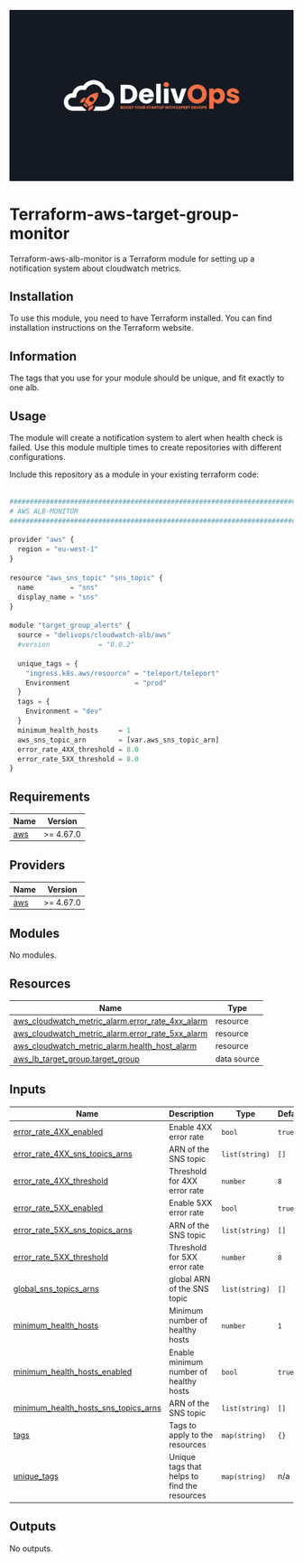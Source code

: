 ![image info](logo.jpeg)

# Terraform-aws-target-group-monitor

Terraform-aws-alb-monitor is a Terraform module for setting up a notification system about cloudwatch metrics.

## Installation

To use this module, you need to have Terraform installed. You can find installation instructions on the Terraform website.

## Information

The tags that you use for your module should be unique, and fit exactly to one alb.

## Usage

The module will create a notification system to alert when health check is failed.
Use this module multiple times to create repositories with different configurations.

Include this repository as a module in your existing terraform code:

```python

################################################################################
# AWS ALB-MONITOR
################################################################################

provider "aws" {
  region = "eu-west-1"
}

resource "aws_sns_topic" "sns_topic" {
  name         = "sns"
  display_name = "sns"
}

module "target_group_alerts" {
  source = "delivops/cloudwatch-alb/aws"
  #version            = "0.0.2"

  unique_tags = {
    "ingress.k8s.aws/resource" = "teleport/teleport"
    Environment                = "prod"
  }
  tags = {
    Environment = "dev"
  }
  minimum_health_hosts     = 1
  aws_sns_topic_arn        = [var.aws_sns_topic_arn]
  error_rate_4XX_threshold = 8.0
  error_rate_5XX_threshold = 8.0
}

```

<!-- BEGIN_TF_DOCS -->
## Requirements

| Name | Version |
|------|---------|
| <a name="requirement_aws"></a> [aws](#requirement\_aws) | >= 4.67.0 |

## Providers

| Name | Version |
|------|---------|
| <a name="provider_aws"></a> [aws](#provider\_aws) | >= 4.67.0 |

## Modules

No modules.

## Resources

| Name | Type |
|------|------|
| [aws_cloudwatch_metric_alarm.error_rate_4xx_alarm](https://registry.terraform.io/providers/hashicorp/aws/latest/docs/resources/cloudwatch_metric_alarm) | resource |
| [aws_cloudwatch_metric_alarm.error_rate_5xx_alarm](https://registry.terraform.io/providers/hashicorp/aws/latest/docs/resources/cloudwatch_metric_alarm) | resource |
| [aws_cloudwatch_metric_alarm.health_host_alarm](https://registry.terraform.io/providers/hashicorp/aws/latest/docs/resources/cloudwatch_metric_alarm) | resource |
| [aws_lb_target_group.target_group](https://registry.terraform.io/providers/hashicorp/aws/latest/docs/data-sources/lb_target_group) | data source |

## Inputs

| Name | Description | Type | Default | Required |
|------|-------------|------|---------|:--------:|
| <a name="input_error_rate_4XX_enabled"></a> [error\_rate\_4XX\_enabled](#input\_error\_rate\_4XX\_enabled) | Enable 4XX error rate | `bool` | `true` | no |
| <a name="input_error_rate_4XX_sns_topics_arns"></a> [error\_rate\_4XX\_sns\_topics\_arns](#input\_error\_rate\_4XX\_sns\_topics\_arns) | ARN of the SNS topic | `list(string)` | `[]` | no |
| <a name="input_error_rate_4XX_threshold"></a> [error\_rate\_4XX\_threshold](#input\_error\_rate\_4XX\_threshold) | Threshold for 4XX error rate | `number` | `8` | no |
| <a name="input_error_rate_5XX_enabled"></a> [error\_rate\_5XX\_enabled](#input\_error\_rate\_5XX\_enabled) | Enable 5XX error rate | `bool` | `true` | no |
| <a name="input_error_rate_5XX_sns_topics_arns"></a> [error\_rate\_5XX\_sns\_topics\_arns](#input\_error\_rate\_5XX\_sns\_topics\_arns) | ARN of the SNS topic | `list(string)` | `[]` | no |
| <a name="input_error_rate_5XX_threshold"></a> [error\_rate\_5XX\_threshold](#input\_error\_rate\_5XX\_threshold) | Threshold for 5XX error rate | `number` | `8` | no |
| <a name="input_global_sns_topics_arns"></a> [global\_sns\_topics\_arns](#input\_global\_sns\_topics\_arns) | global ARN of the SNS topic | `list(string)` | `[]` | no |
| <a name="input_minimum_health_hosts"></a> [minimum\_health\_hosts](#input\_minimum\_health\_hosts) | Minimum number of healthy hosts | `number` | `1` | no |
| <a name="input_minimum_health_hosts_enabled"></a> [minimum\_health\_hosts\_enabled](#input\_minimum\_health\_hosts\_enabled) | Enable minimum number of healthy hosts | `bool` | `true` | no |
| <a name="input_minimum_health_hosts_sns_topics_arns"></a> [minimum\_health\_hosts\_sns\_topics\_arns](#input\_minimum\_health\_hosts\_sns\_topics\_arns) | ARN of the SNS topic | `list(string)` | `[]` | no |
| <a name="input_tags"></a> [tags](#input\_tags) | Tags to apply to the resources | `map(string)` | `{}` | no |
| <a name="input_unique_tags"></a> [unique\_tags](#input\_unique\_tags) | Unique tags that helps to find the resources | `map(string)` | n/a | yes |

## Outputs

No outputs.
<!-- END_TF_DOCS -->
